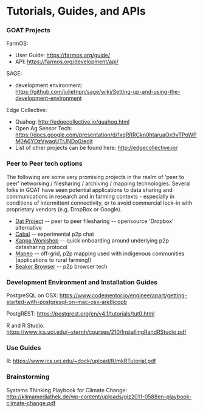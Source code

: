 # Tutorials, Guides, and APIs

### GOAT Projects
FarmOS:
* User Guide: https://farmos.org/guide/
* API: https://farmos.org/development/api/

SAGE:
* development environment: https://github.com/julietnpn/sage/wiki/Setting-up-and-using-the-development-environment

Edge Collective:
* Quahog: http://edgecollective.io/quahog.html
* Open Ag Sensor Tech: https://docs.google.com/presentation/d/1xqRRRCkn0htaruaOx9vTPoWPM0A6YDzVwaqUTrJNDo0/edit 
* List of other projects can be found here: http://edgecollective.io/

### Peer to Peer tech options

The following are some very promising projects in the realm of 'peer to peer' networking / filesharing / archiving / mapping technologies.  Several folks in GOAT have seen potential applications to data sharing and communications in research and in farming contexts - especially in conditions of intermittent connectivity, or to avoid commercial lock-in with proprietary  vendors (e.g. DropBox or Google). 
* [Dat Project](https://datproject.org/) -- peer to peer filesharing -- opensource 'Dropbox' alternative
* [Cabal](https://cabal-club.github.io/) -- experimental p2p chat
* [Kappa Workshop](https://kappa-db.github.io/workshop/build/01.html) -- quick onboarding around underlying p2p datasharing protocol
* [Mapeo](https://www.digital-democracy.org/mapeo/) -- off-grid, p2p mapping used with indigenous communities (applications to rural farming!)
* [Beaker Browser](https://beakerbrowser.com/) -- p2p browser tech

### Development Environment and Installation Guides
PostgreSQL on OSX: https://www.codementor.io/engineerapart/getting-started-with-postgresql-on-mac-osx-are8jcopb

PostgREST: https://postgrest.org/en/v4.1/tutorials/tut0.html

R and R Studio: https://www.ics.uci.edu/~sternh/courses/210/InstallingRandRStudio.pdf


### Use Guides
R: https://www.ics.uci.edu/~dock/upload/R/mkRTutorial.pdf


### Brainstorming
Systems Thinking Playbook for Climate Change: http://klimamediathek.de/wp-content/uploads/giz2011-0588en-playbook-climate-change.pdf


